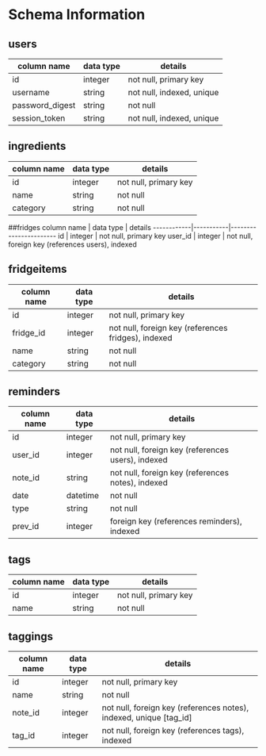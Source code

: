 # Schema Information

## users
column name     | data type | details
----------------|-----------|-----------------------
id              | integer   | not null, primary key
username        | string    | not null, indexed, unique
password_digest | string    | not null
session_token   | string    | not null, indexed, unique

## ingredients
column name | data type | details
------------|-----------|-----------------------
id          | integer   | not null, primary key
name        | string    | not null
category    | string    | not null

##fridges
column name | data type | details
------------|-----------|-----------------------
id          | integer   | not null, primary key
user_id     | integer   | not null, foreign key (references users), indexed

## fridgeitems
column name | data type | details
------------|-----------|-----------------------
id          | integer   | not null, primary key
fridge_id   | integer   | not null, foreign key (references fridges), indexed
name        | string    | not null
category    | string    | not null

## reminders
column name | data type | details
------------|-----------|-----------------------
id          | integer   | not null, primary key
user_id     | integer   | not null, foreign key (references users), indexed
note_id     | string    | not null, foreign key (references notes), indexed
date        | datetime  | not null
type        | string    | not null
prev_id     | integer   | foreign key (references reminders), indexed

## tags
column name | data type | details
------------|-----------|-----------------------
id          | integer   | not null, primary key
name        | string    | not null

## taggings
column name | data type | details
------------|-----------|-----------------------
id          | integer   | not null, primary key
name        | string    | not null
note_id     | integer   | not null, foreign key (references notes), indexed, unique [tag_id]
tag_id      | integer   | not null, foreign key (references tags), indexed
